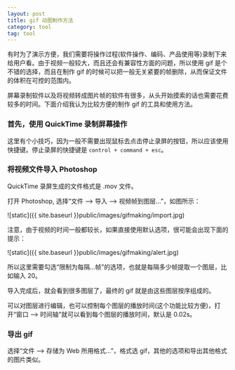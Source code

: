```yaml
---
layout: post
title: gif 动图制作方法
category: tool
tag: tool
---
```


有时为了演示方便，我们需要将操作过程(软件操作、编码、产品使用等)录制下来给用户看。由于视频一般较大，而且还会有兼容性方面的问题，所以使用 gif 是个不错的选择，而且在制作 gif 的时候可以把一般无关紧要的帧删除，从而保证文件的体积在可控的范围内。

屏幕录制软件以及将视频转成图片帧的软件有很多，从头开始摸索的话也需要花费较多的时间。下面介绍我认为比较方便的制作 gif 的工具和使用方法。

### 首先，使用 QuickTime 录制屏幕操作

这里有个小技巧，因为一般不需要出现鼠标去点击停止录屏的按钮，所以应该使用快捷键。停止录屏的快捷键是 `control + command + esc`。

### 将视频文件导入 Photoshop

QuickTime 录屏生成的文件格式是 .mov 文件。

打开 Photoshop, 选择“文件 --> 导入 --> 视频帧到图层...”，如图所示：

![static]({{ site.baseurl }}public/images/gifmaking/import.jpg)

注意，由于视频的时间一般都较长，如果直接使用默认选项，很可能会出现下面的提示：

![static]({{ site.baseurl }}public/images/gifmaking/alert.jpg)

所以这里需要勾选“限制为每隔...帧”的选项，也就是每隔多少帧提取一个图层，比如输入 20。

导入完成后，就会看到很多图层了，最终的 gif 就是由这些图层按序组成的。

可以对图层进行编辑，也可以控制每个图层的播放时间(这个功能比较方便)，打开“窗口 --> 时间轴”就可以看到每个图层的播放时间，默认是 0.02s。

### 导出 gif

选择“文件 --> 存储为 Web 所用格式...”，格式选 gif，其他的选项和导出其他格式的图片类似。
